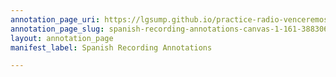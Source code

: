 ```yaml
---
annotation_page_uri: https://lgsump.github.io/practice-radio-venceremos/annotations/spanish-recording-annotations-canvas-1-161-388306.json
annotation_page_slug: spanish-recording-annotations-canvas-1-161-388306
layout: annotation_page
manifest_label: Spanish Recording Annotations

---
```

